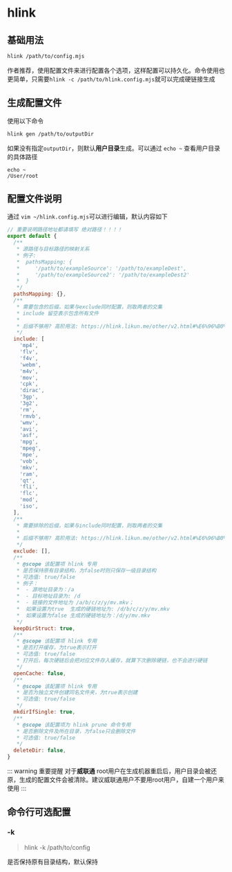 # hlink

## 基础用法

```zsh
hlink /path/to/config.mjs
```

作者推荐，使用配置文件来进行配置各个选项，这样配置可以持久化。命令使用也更简单，只需要`hlink -c /path/to/hlink.config.mjs`就可以完成硬链接生成
## 生成配置文件

使用以下命令
```bash
hlink gen /path/to/outputDir
```
如果没有指定`outputDir`，则默认**用户目录**生成。可以通过 `echo ~` 查看用户目录的具体路径
```
echo ~
/User/root
```

## 配置文件说明

通过 `vim ~/hlink.config.mjs`可以进行编辑，默认内容如下
```js
// 重要说明路径地址都请填写 绝对路径！！！！
export default {
  /**
   * 源路径与目标路径的映射关系
   * 例子:
   *  pathsMapping: {
   *     '/path/to/exampleSource': '/path/to/exampleDest',
   *     '/path/to/exampleSource2': '/path/to/exampleDest2'
   *  }
   */
  pathsMapping: {},
  /**
   * 需要包含的后缀，如果与exclude同时配置，则取两者的交集
   * include 留空表示包含所有文件
   *
   * 后缀不够用? 高阶用法: https://hlink.likun.me/other/v2.html#%E6%96%B0%E5%A2%9E%E5%8A%9F%E8%83%BD
   */
  include: [
    'mp4',
    'flv',
    'f4v',
    'webm',
    'm4v',
    'mov',
    'cpk',
    'dirac',
    '3gp',
    '3g2',
    'rm',
    'rmvb',
    'wmv',
    'avi',
    'asf',
    'mpg',
    'mpeg',
    'mpe',
    'vob',
    'mkv',
    'ram',
    'qt',
    'fli',
    'flc',
    'mod',
    'iso',
  ],
  /**
   * 需要排除的后缀，如果与include同时配置，则取两者的交集
   *
   * 后缀不够用? 高阶用法: https://hlink.likun.me/other/v2.html#%E6%96%B0%E5%A2%9E%E5%8A%9F%E8%83%BD
   */
  exclude: [],
  /**
   * @scope 该配置项 hlink 专用
   * 是否保持原有目录结构，为false时则只保存一级目录结构
   * 可选值: true/false
   * 例子：
   *  - 源地址目录为：/a
   *  - 目标地址目录为: /d
   *  - 链接的文件地址为 /a/b/c/z/y/mv.mkv；
   *  如果设置为true  生成的硬链地址为: /d/b/c/z/y/mv.mkv
   *  如果设置为false 生成的硬链地址为：/d/y/mv.mkv
   */
  keepDirStruct: true,
  /**
   * @scope 该配置项 hlink 专用
   * 是否打开缓存，为true表示打开
   * 可选值: true/false
   * 打开后，每次硬链后会把对应文件存入缓存，就算下次删除硬链，也不会进行硬链
   */
  openCache: false,
  /**
   * @scope 该配置项 hlink 专用
   * 是否为独立文件创建同名文件夹，为true表示创建
   * 可选值: true/false
   */
  mkdirIfSingle: true,
  /**
   * @scope 该配置项为 hlink prune 命令专用
   * 是否删除文件及所在目录，为false只会删除文件
   * 可选值: true/false
   */
  deleteDir: false,
}
```

::: warning 重要提醒
对于**威联通** root用户在生成机器重启后，用户目录会被还原，生成的配置文件会被清除。建议威联通用户不要用root用户，自建一个用户来使用
:::

## 命令行可选配置

### -k
> hlink -k /path/to/config

是否保持原有目录结构，默认保持
